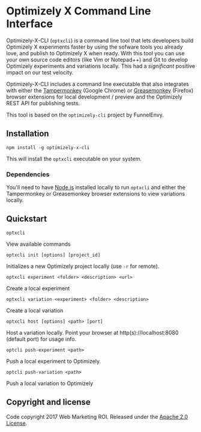 # Optimizely X Command Line Interface

Optimizely-X-CLI (`optxcli`) is a command line tool that lets developers build Optimizely X experiments 
faster by using the sofware tools you already love, and publish to Optimizely X when ready. With this tool
you can use your own source code editors (like Vim or Notepad++) and Git to develop Optimizely experiments 
and variations locally. This had a *significant* positive impact on our test velocity.

Optimizely-X-CLI includes a command line executable that also integrates with either the 
[Tampermonkey](https://chrome.google.com/webstore/detail/tampermonkey/dhdgffkkebhmkfjojejmpbldmpobfkfo?hl=en) (Google Chrome) 
or [Greasemonkey](https://addons.mozilla.org/en-US/firefox/addon/greasemonkey/) (Firefox) browser extensions 
for local development / preview and the Optimizely REST API for publishing tests.

This tool is based on the `optimizely-cli` project by FunnelEnvy.

## Installation

```
npm install -g optimizely-x-cli
```

This will install the `optxcli` executable on your system.

### Dependencies

You'll need to have [Node.js](http://nodejs.org/) installed locally to run `optxcli` and either the 
Tampermonkey or Greasemonkey browser extensions to view variations locally.

## Quickstart

```
optxcli
```

View available commands

```
optxcli init [options] [project_id]
```
Initializes a new Optimizely project locally (use `-r` for remote).

```
optxcli experiment <folder> <description> <url>
```
Create a local experiment

```
optxcli variation <experiment> <folder> <description>
```
Create a local variation

```
optxcli host [options] <path> [port]
```
Host a variation locally. Point your browser at http(s)://localhost:8080 (default port) for usage info.

```
optcli push-experiment <path>
```
Push a local experiment to Optimizely.

```
optcli push-variation <path>
```
Push a local variation to Optimizely

## Copyright and license

Code copyright 2017 Web Marketing ROI. Released under the [Apache 2.0 License](http://www.apache.org/licenses/LICENSE-2.0).
